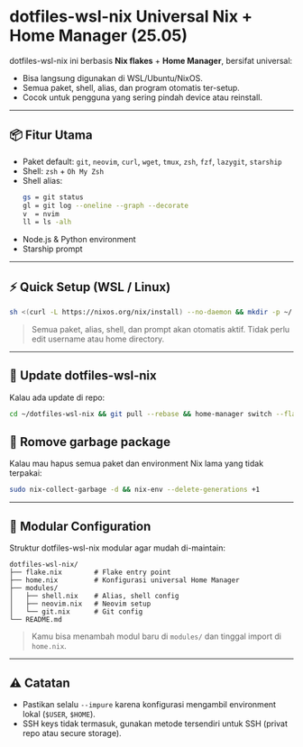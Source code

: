
# dotfiles-wsl-nix Universal Nix + Home Manager (25.05)

dotfiles-wsl-nix ini berbasis **Nix flakes** + **Home Manager**, bersifat universal:
- Bisa langsung digunakan di WSL/Ubuntu/NixOS.
- Semua paket, shell, alias, dan program otomatis ter-setup.
- Cocok untuk pengguna yang sering pindah device atau reinstall.

---

## 📦 Fitur Utama

- Paket default: `git`, `neovim`, `curl`, `wget`, `tmux`, `zsh`, `fzf`, `lazygit`, `starship`
- Shell: `zsh` + `Oh My Zsh`
- Shell alias:
  ```bash
  gs = git status
  gl = git log --oneline --graph --decorate
  v  = nvim
  ll = ls -alh
  ```

* Node.js & Python environment
* Starship prompt

---

## ⚡ Quick Setup (WSL / Linux)

```bash
sh <(curl -L https://nixos.org/nix/install) --no-daemon && mkdir -p ~/.config/nix && echo "experimental-features = nix-command flakes" >> ~/.config/nix/nix.conf && . ~/.nix-profile/etc/profile.d/nix.sh && git clone https://github.com/osiic/dotfiles-wsl-nix.git ~/dotfiles-wsl-nix && cd ~/dotfiles-wsl-nix && git pull --rebase && nix run .#homeConfigurations.default.activationPackage && home-manager switch --flake .#default && echo "✅ Done! Restart terminal to see your new shell & tools."
```

> Semua paket, alias, shell, dan prompt akan otomatis aktif.
> Tidak perlu edit username atau home directory.

---

## 🔄 Update dotfiles-wsl-nix

Kalau ada update di repo:

```bash
cd ~/dotfiles-wsl-nix && git pull --rebase && home-manager switch --flake .#default --impure
```

## 🔄 Romove garbage package

Kalau mau hapus semua paket dan environment Nix lama yang tidak terpakai:
```bash
sudo nix-collect-garbage -d && nix-env --delete-generations +1
```

---

## 🧩 Modular Configuration

Struktur dotfiles-wsl-nix modular agar mudah di-maintain:

```
dotfiles-wsl-nix/
├── flake.nix        # Flake entry point
├── home.nix         # Konfigurasi universal Home Manager
├── modules/
│   ├── shell.nix    # Alias, shell config
│   ├── neovim.nix   # Neovim setup
│   └── git.nix      # Git config
└── README.md
```

> Kamu bisa menambah modul baru di `modules/` dan tinggal import di `home.nix`.

---

## ⚠️ Catatan
* Pastikan selalu `--impure` karena konfigurasi mengambil environment lokal (`$USER`, `$HOME`).
* SSH keys tidak termasuk, gunakan metode tersendiri untuk SSH (privat repo atau secure storage).
